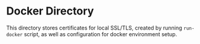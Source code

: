 # Docker Directory

This directory stores certificates for local SSL/TLS, created by running `run-docker` script, as well as configuration for docker environment setup.